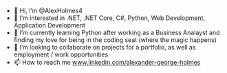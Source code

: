 - 👋 Hi, I’m @AlexHolmes4
- 👀 I’m interested in .NET, .NET Core, C#, Python, Web Development, Application Development
- 🌱 I’m currently learning Python after working as a Business Analayst and finding my love for being in the coding seat (where the magic happens)
- 💞️ I’m looking to collaborate on projects for a portfolio, as well as employment / work opportunities
- 📫 How to reach me www.linkedin.com/alexander-george-holmes 

<!---
AlexHolmes4/AlexHolmes4 is a ✨ special ✨ repository because its `README.md` (this file) appears on your GitHub profile.
You can click the Preview link to take a look at your changes.
--->
